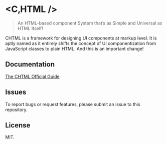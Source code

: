# &lt;C&sbquo;HTML /&gt;
> An HTML-based component System that’s as Simple and Universal as HTML Itself!

CHTML is a framework for designing UI components at markup level. It is aptly named as it entirely shifts the concept of UI componentization from JavaScript classes to plain HTML. And this is an important change!

## Documentation
[The CHTML Official Guide](https://docs.onephrase.dev/chtml/)

## Issues
To report bugs or request features, please submit an issue to this repository.

## License
MIT.

